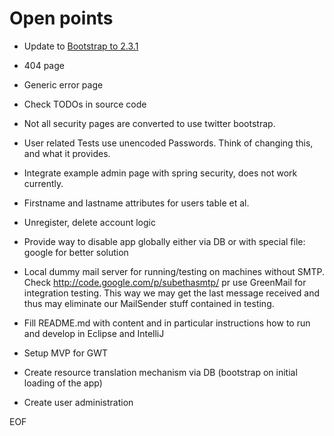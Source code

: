 Open points
===========

* Update to [Bootstrap to 2.3.1](http://blog.getbootstrap.com/2013/03/01/bootstrap-2-3-1-released/)

* 404 page

* Generic error page

* Check TODOs in source code

* Not all security pages are converted to use twitter bootstrap.

* User related Tests use unencoded Passwords. Think of changing this, and what it provides.

* Integrate example admin page with spring security, does not work currently.

* Firstname and lastname attributes for users table et al.

* Unregister, delete account logic

* Provide way to disable app globally either via DB or with special file: google for better solution

* Local dummy mail server for running/testing on machines without SMTP. Check http://code.google.com/p/subethasmtp/
  pr use GreenMail for integration testing. This way we may get the last message received and thus may eliminate our
  MailSender stuff contained in testing.

* Fill README.md with content and in particular instructions how to run and develop in Eclipse and IntelliJ

* Setup MVP for GWT

* Create resource translation mechanism via DB (bootstrap on initial loading of the app)

* Create user administration

EOF
